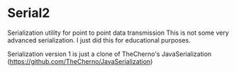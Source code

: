 # Serial2
Serialization utility for point to point data transmission
This is not some very advanced serialization. I just did this for educational purposes.

Serialization version 1 is just a clone of TheCherno's JavaSerialization (https://github.com/TheCherno/JavaSerialization)
